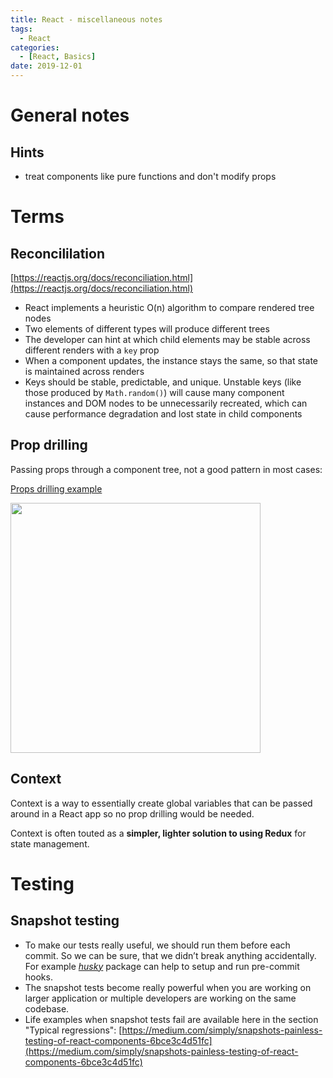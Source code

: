 ```yaml
---
title: React - miscellaneous notes
tags:
  - React
categories:
  - [React, Basics]
date: 2019-12-01
---
```

# General notes
## Hints
* treat components like pure functions and don't modify props

# Terms

## Reconcililation
[https://reactjs.org/docs/reconciliation.html](https://reactjs.org/docs/reconciliation.html)

* React implements a heuristic O(n) algorithm to compare rendered tree nodes
* Two elements of different types will produce different trees
* The developer can hint at which child elements may be stable across different renders with a `key` prop
* When a component updates, the instance stays the same, so that state is maintained across renders
* Keys should be stable, predictable, and unique. Unstable keys (like those produced by `Math.random()`) will cause many component instances and DOM nodes to be unnecessarily recreated, which can cause performance degradation and lost state in child components

## Prop drilling

Passing props through a component tree, not a good pattern in most cases:

[Props drilling example](https://miro.medium.com/max/2052/1*p_K7-j3GUX3A1XSzaFo0fQ.png)

<img src="https://miro.medium.com/max/2052/1*p_K7-j3GUX3A1XSzaFo0fQ.png" width="400"/>

## Context

Context is a way to essentially create global variables that can be passed around in a React app so no prop drilling would be needed.

Context is often touted as a **simpler, lighter solution to using Redux** for state management.

# Testing
## Snapshot testing

* To make our tests really useful, we should run them before each commit. So we can be sure, that we didn’t break anything accidentally. For example [_<em>husky_</em>](https://www.npmjs.com/package/husky) package can help to setup and run pre-commit hooks.
* The snapshot tests become really powerful when you are working on larger application or multiple developers are working on the same codebase.
* Life examples when snapshot tests fail are available here in the section "Typical regressions": [https://medium.com/simply/snapshots-painless-testing-of-react-components-6bce3c4d51fc](https://medium.com/simply/snapshots-painless-testing-of-react-components-6bce3c4d51fc)
